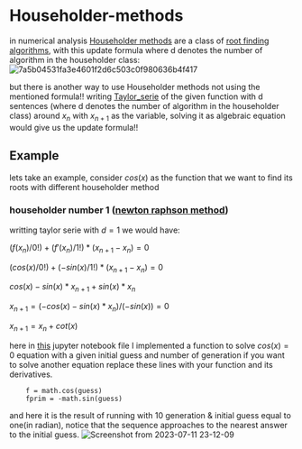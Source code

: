 # Householder-methods
in numerical analysis <a href=https://en.wikipedia.org/wiki/Householder%27s_method>Householder methods</a>
are a class of <a href=https://en.wikipedia.org/wiki/Root-finding_algorithms>root finding algorithms</a>,
with this update formula where d denotes the number of algorithm in the householder class: 
![7a5b04531fa3e4601f2d6c503c0f980636b4f417](https://github.com/Mehrdadghassabi/Householder-methods/assets/53050138/9aa27e41-9fbf-45ee-8454-9856f754335b)


but there is another way to use Householder methods not using the mentioned formula!!
writing <a href=https://en.wikipedia.org/wiki/Taylor_series>Taylor_serie</a> of the given function with d sentences (where d denotes the number of algorithm in
the householder class) around $`x_n`$ with $`x_{n+1}`$ as the variable, solving it as algebraic equation would give us the update formula!!
## Example
lets take an example, consider $`cos(x)`$ as the function that we want to find its roots with different householder method
### householder number 1 (<a href=https://en.wikipedia.org/wiki/Newton%27s_method>newton raphson method</a>)
writting taylor serie with $`d=1`$ we would have:

$`(f(x_n)/0!)+ (f'(x_n)/1!)*(x_{n+1} - x_n) = 0`$

$`(cos(x)/0!)+ (-sin(x)/1!)*(x_{n+1} - x_n) = 0`$

$`cos(x) - sin(x)*x_{n+1} + sin(x)*x_n`$

$`x_{n+1} =(-cos(x) - sin(x)*x_n)/(-sin(x)) = 0`$

$`x_{n+1} =x_n + cot(x) `$

here in <a href=https://github.com/Mehrdadghassabi/Householder-methods/blob/main/householder_method.ipynb>this</a> jupyter notebook file
I implemented a function to solve $`cos(x) = 0`$ equation with a given initial guess and number of generation
if you want to solve another equation replace these lines with your function and its derivatives.
```
    f = math.cos(guess)
    fprim = -math.sin(guess)
```
and here it is the result of running with 10 generation & initial guess equal to one(in radian),
notice that the sequence approaches to the nearest answer to the initial guess.
![Screenshot from 2023-07-11 23-12-09](https://github.com/Mehrdadghassabi/Householder-methods/assets/53050138/56cc49e5-2ebe-488a-9323-cdd6e71b03a4)
